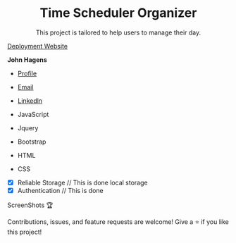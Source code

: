 <h1 align="center">Time Scheduler Organizer</h1>

<p align="center">This project is tailored to help users to manage their day.</p>

[Deployment Website](https://jonjon50.github.io/Time-Scheduler-Organizer/)

**John Hagens**

- [Profile](https://github.com/JonJon50 "_John Hagens_")
- [Email](gginuwine104@gmail.com "Hi!")
- [Linkedln](https://www.linkedin.com/in/john-hagens-55b15212a/ "Welcome")

- JavaScript
- Jquery
- Bootstrap
- HTML
- CSS

- [x] Reliable Storage // This is done local storage
- [x] Authentication // This is done

ScreenShots 🏆
<!-- ![Photo1](/images/TDS1.png)
![Photo2](/images/TDS2.png)
![Photo2](/images/TDS3.png) -->

Contributions, issues, and feature requests are welcome!
Give a ⭐️ if you like this project!
